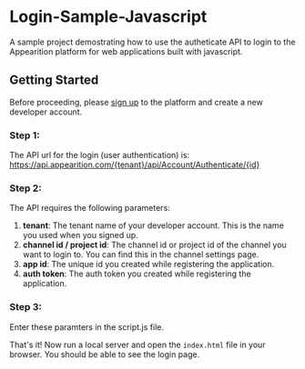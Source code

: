# Login-Sample-Javascript

A sample project demostrating how to use the autheticate API to login to the Appearition platform for web applications built with javascript.

## Getting Started

Before proceeding, please [sign up](https://login.appearition.com/arcms08/account/register?plan=developer) to the platform and create a new developer account.

### Step 1:

The API url for the login (user authentication) is: https://api.appearition.com/{tenant}/api/Account/Authenticate/{id}

### Step 2:

The API requires the following parameters:

1. **tenant**: The tenant name of your developer account. This is the name you used when you signed up.
2. **channel id / project id**: The channel id or project id of the channel you want to login to. You can find this in the channel settings page.
3. **app id**: The unique id you created while registering the application.
4. **auth token**: The auth token you created while registering the application.

### Step 3:

Enter these paramters in the script.js file.

That's it! Now run a local server and open the `index.html` file in your browser. You should be able to see the login page.
